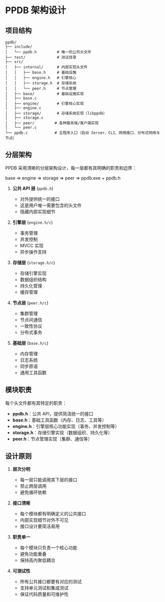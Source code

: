 ﻿# PPDB 架构设计

## 项目结构

```
ppdb/
├── include/
│   └── ppdb.h         # 唯一的公共头文件
├── test/              # 测试目录
├── src/
│   ├── internal/      # 内部实现头文件
│   │   ├── base.h     # 基础设施
│   │   ├── engine.h   # 引擎核心
│   │   ├── storage.h  # 存储系统
│   │   └── peer.h     # 节点管理
│   ├── base/          # 基础设施实现
│   ├── base.c
│   ├── engine/        # 引擎核心实现
│   ├── engine.c
│   ├── storage/       # 存储系统实现（libppdb）
│   ├── storage.c
│   ├── peer/         # 各种服务端/客户端实现
│   └── peer.c
└── ppdb.c            # 主程序入口（启动 Server、CLI、网络接口、分布式网络与节点）
```

## 分层架构

PPDB 采用清晰的分层架构设计，每一层都有其明确的职责和边界：

base => engine => storage => peer => ppdb.exe + ppdb.h

1. **公共 API 层** (`ppdb.h`)
   - 对外提供统一的接口
   - 这是用户唯一需要包含的头文件
   - 隐藏内部实现细节

2. **引擎层** (`engine.h/c`)
   - 事务管理
   - 并发控制
   - MVCC 实现
   - 异步操作支持

3. **存储层** (`storage.h/c`)
   - 存储引擎实现
   - 数据组织结构
   - 持久化管理
   - 缓存管理

4. **节点层** (`peer.h/c`)
   - 集群管理
   - 节点间通信
   - 一致性协议
   - 分布式事务

5. **基础层** (`base.h/c`)
   - 内存管理
   - 日志系统
   - 同步原语
   - 通用工具函数

## 模块职责

每个头文件都有其特定的职责：

- **ppdb.h**：公共 API，提供简洁统一的接口
- **base.h**：基础工具函数（内存、日志、工具等）
- **engine.h**：引擎层核心功能实现（事务、并发控制等）
- **storage.h**：存储引擎实现（数据组织、持久化等）
- **peer.h**：节点管理实现（集群、通信等）

## 设计原则

1. **层次分明**
   - 每一层只能调用其下层的接口
   - 禁止跨层调用
   - 避免循环依赖

2. **接口清晰**
   - 每个模块都有明确定义的公共接口
   - 内部实现细节对外不可见
   - 接口设计要简洁易用

3. **职责单一**
   - 每个模块只负责一个核心功能
   - 避免功能重叠
   - 保持高内聚低耦合

4. **可测试性**
   - 所有公共接口都要有对应的测试
   - 支持单元测试和集成测试
   - 保证代码质量和可维护性
